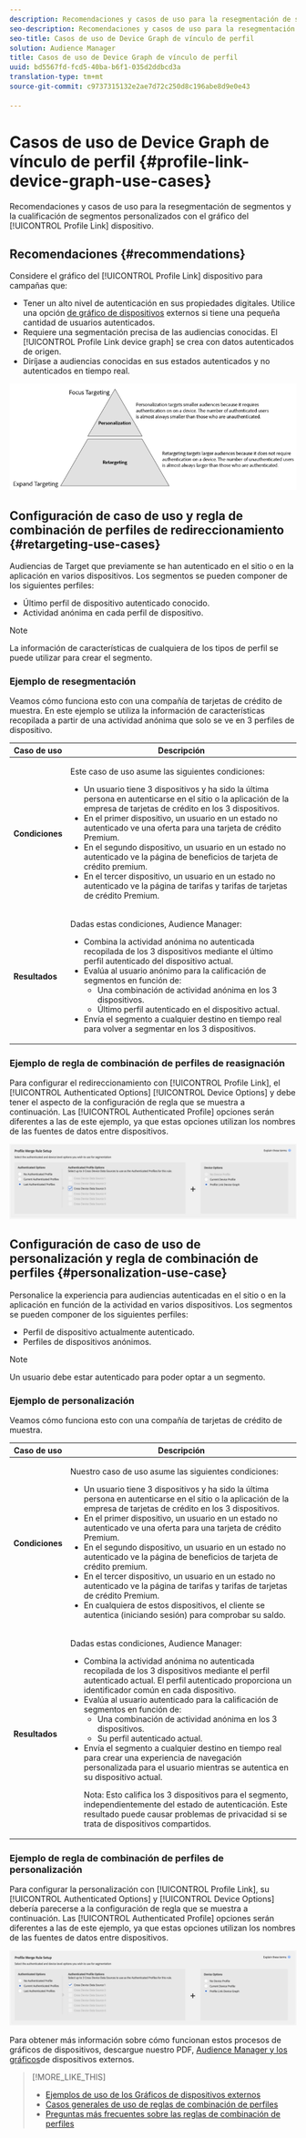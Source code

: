 ```yaml
---
description: Recomendaciones y casos de uso para la resegmentación de segmentos y la cualificación de segmentos personalizados con el gráfico del dispositivo Vínculo de perfil.
seo-description: Recomendaciones y casos de uso para la resegmentación de segmentos y la cualificación de segmentos personalizados con el gráfico del dispositivo Vínculo de perfil.
seo-title: Casos de uso de Device Graph de vínculo de perfil
solution: Audience Manager
title: Casos de uso de Device Graph de vínculo de perfil
uuid: bd5567fd-fcd5-40ba-b6f1-035d2ddbcd3a
translation-type: tm+mt
source-git-commit: c9737315132e2ae7d72c250d8c196abe8d9e0e43

---
```



# Casos de uso de Device Graph de vínculo de perfil {#profile-link-device-graph-use-cases}

Recomendaciones y casos de uso para la resegmentación de segmentos y la cualificación de segmentos personalizados con el gráfico del [!UICONTROL Profile Link] dispositivo.

## Recomendaciones {#recommendations}

Considere el gráfico del [!UICONTROL Profile Link] dispositivo para campañas que:

* Tener un alto nivel de autenticación en sus propiedades digitales. Utilice una opción [de gráfico de dispositivos](../../features/profile-merge-rules/merge-rule-definitions.md#device-options) externos si tiene una pequeña cantidad de usuarios autenticados.
* Requiere una segmentación precisa de las audiencias conocidas. El [!UICONTROL Profile Link device graph] se crea con datos autenticados de origen.
* Diríjase a audiencias conocidas en sus estados autenticados y no autenticados en tiempo real.

![](assets/merge-rule-triangle2.png)

## Configuración de caso de uso y regla de combinación de perfiles de redireccionamiento {#retargeting-use-cases}

Audiencias de Target que previamente se han autenticado en el sitio o en la aplicación en varios dispositivos. Los segmentos se pueden componer de los siguientes perfiles:

* Último perfil de dispositivo autenticado conocido.
* Actividad anónima en cada perfil de dispositivo.

>[!NOTE]
>
>La información de características de cualquiera de los tipos de perfil se puede utilizar para crear el segmento.

### Ejemplo de resegmentación

Veamos cómo funciona esto con una compañía de tarjetas de crédito de muestra. En este ejemplo se utiliza la información de características recopilada a partir de una actividad anónima que solo se ve en 3 perfiles de dispositivo.

<table id="table_8C5ABA47A0634EBA9B1AA1B5C2AABF07"> 
 <thead> 
  <tr> 
   <th colname="col1" class="entry"> Caso de uso </th> 
   <th colname="col2" class="entry"> Descripción </th> 
  </tr> 
 </thead>
 <tbody> 
  <tr> 
   <td colname="col1"> <p> <b>Condiciones</b> </p> </td> 
   <td colname="col2"> <p>Este caso de uso asume las siguientes condiciones: </p> <p> 
     <ul id="ul_72373D0F304044AE84E4CC055E3E8154"> 
      <li id="li_375DA786ED4D4F18A74C8FE42ABF8448">Un usuario tiene 3 dispositivos y ha sido la última persona en autenticarse en el sitio o la aplicación de la empresa de tarjetas de crédito en los 3 dispositivos. </li> 
      <li id="li_77FDBFAED21B4DE19AB2B6C112E0C64B">En el primer dispositivo, un usuario en un estado no autenticado ve una oferta para una tarjeta de crédito Premium. </li> 
      <li id="li_D3BE1B30BCCA49EA931AA9D97DD5F86D">En el segundo dispositivo, un usuario en un estado no autenticado ve la página de beneficios de tarjeta de crédito premium. </li> 
      <li id="li_39D894624FC44806B6DB2C77F459B39E">En el tercer dispositivo, un usuario en un estado no autenticado ve la página de tarifas y tarifas de tarjetas de crédito Premium. </li> 
     </ul> </p> </td> 
  </tr> 
  <tr> 
   <td colname="col1"> <p> <b>Resultados</b> </p> </td> 
   <td colname="col2"> <p>Dadas estas condiciones, <span class="keyword"> Audience Manager</span>: </p> <p> 
     <ul id="ul_1B6174F5C3AF4C32831D4217C5113789"> 
      <li id="li_98FE54696B604C3C8D93CC1C1FBB48D9">Combina la actividad anónima no autenticada recopilada de los 3 dispositivos mediante el último perfil autenticado del dispositivo actual. </li> 
      <li id="li_A73C7DCE36BA42B6BAD26D8A075416C1">Evalúa al usuario anónimo para la calificación de segmentos en función de: 
       <ul id="ul_EF66EAFD12CA44F5ACCB66319606D937"> 
        <li id="li_541762056ECF4BC1ABF1F5116B5FED6C">Una combinación de actividad anónima en los 3 dispositivos. </li> 
        <li id="li_C386CB62E5234E10AFEDE900ADC0E261">Último perfil autenticado en el dispositivo actual. </li> 
       </ul> </li> 
      <li id="li_5C9BDC8FF886494589F005C9658A923C">Envía el segmento a cualquier destino en tiempo real para volver a segmentar en los 3 dispositivos. </li>
     </ul> </p> </td> 
  </tr> 
 </tbody> 
</table>

### Ejemplo de regla de combinación de perfiles de reasignación

Para configurar el redireccionamiento con [!UICONTROL Profile Link], el [!UICONTROL Authenticated Options] [!UICONTROL Device Options] y debe tener el aspecto de la configuración de regla que se muestra a continuación. Las [!UICONTROL Authenticated Profile] opciones serán diferentes a las de este ejemplo, ya que estas opciones utilizan los nombres de las fuentes de datos entre dispositivos.

![Configuración de regla de combinación de perfiles](assets/merge-rules-internal3.png)

## Configuración de caso de uso de personalización y regla de combinación de perfiles {#personalization-use-case}

Personalice la experiencia para audiencias autenticadas en el sitio o en la aplicación en función de la actividad en varios dispositivos. Los segmentos se pueden componer de los siguientes perfiles:

* Perfil de dispositivo actualmente autenticado.
* Perfiles de dispositivos anónimos.

>[!NOTE]
>
>Un usuario debe estar autenticado para poder optar a un segmento.

### Ejemplo de personalización

Veamos cómo funciona esto con una compañía de tarjetas de crédito de muestra.

<table id="table_D2F4D5D27EB54224BB2CC1D843DDEDA3"> 
 <thead> 
  <tr> 
   <th colname="col1" class="entry"> Caso de uso </th> 
   <th colname="col2" class="entry"> Descripción </th> 
  </tr> 
 </thead>
 <tbody> 
  <tr> 
   <td colname="col1"> <p> <b>Condiciones</b> </p> </td> 
   <td colname="col2"> <p>Nuestro caso de uso asume las siguientes condiciones: </p> <p> 
     <ul id="ul_C4D2108E7B1C4D3C89411A9CCCDA6DAC"> 
      <li id="li_2F10EB17466B4B91A94DF707C3CB6BE5">Un usuario tiene 3 dispositivos y ha sido la última persona en autenticarse en el sitio o la aplicación de la empresa de tarjetas de crédito en los 3 dispositivos. </li> 
      <li id="li_1559C4DA51254BCF95291133F32A4057">En el primer dispositivo, un usuario en un estado no autenticado ve una oferta para una tarjeta de crédito Premium. </li> 
      <li id="li_734465E5619C474291C42921160CEC6B">En el segundo dispositivo, un usuario en un estado no autenticado ve la página de beneficios de tarjeta de crédito premium. </li> 
      <li id="li_B96ABC0205384B59A1901708505B8BF8">En el tercer dispositivo, un usuario en un estado no autenticado ve la página de tarifas y tarifas de tarjetas de crédito Premium. </li> 
      <li id="li_1A7BDBD546BD4B8EACF4292D885127F2">En cualquiera de estos dispositivos, el cliente se autentica (iniciando sesión) para comprobar su saldo. </li> 
     </ul> </p> </td> 
  </tr> 
  <tr> 
   <td colname="col1"> <p> <b>Resultados</b> </p> </td> 
   <td colname="col2"> <p>Dadas estas condiciones, <span class="keyword"> Audience Manager</span>: </p> <p> 
     <ul id="ul_37DBF5FEABC5463D85C74AD9150EA177"> 
      <li id="li_B60FFA5CF3F64FB69997AA05595900D7">Combina la actividad anónima no autenticada recopilada de los 3 dispositivos mediante el perfil autenticado actual. El perfil autenticado proporciona un identificador común en cada dispositivo. </li> 
      <li id="li_AB9FD87DD804474BA33805C364B7B92D">Evalúa al usuario autenticado para la calificación de segmentos en función de: 
       <ul id="ul_EAF99E72159D4E329052B71344D9C69B"> 
        <li id="li_0B5E52BA6D8B493980291EA7B0AE235A">Una combinación de actividad anónima en los 3 dispositivos. </li> 
        <li id="li_07588DEFBEF64F97850CB12CD62D0213">Su perfil autenticado actual. </li> 
       </ul> </li> 
      <li id="li_E7CFCEAD7610496189F4486000D7860A">Envía el segmento a cualquier destino en tiempo real para crear una experiencia de navegación personalizada para el usuario mientras se autentica en su dispositivo actual. <p>Nota:  Esto califica los 3 dispositivos para el segmento, independientemente del estado de autenticación. Este resultado puede causar problemas de privacidad si se trata de dispositivos compartidos. </p> </li>
     </ul> </p> </td>
  </tr>
 </tbody> 
</table>

### Ejemplo de regla de combinación de perfiles de personalización

Para configurar la personalización con [!UICONTROL Profile Link], su [!UICONTROL Authenticated Options] y [!UICONTROL Device Options] debería parecerse a la configuración de regla que se muestra a continuación. Las [!UICONTROL Authenticated Profile] opciones serán diferentes a las de este ejemplo, ya que estas opciones utilizan los nombres de las fuentes de datos entre dispositivos.

![](assets/merge-rules-internal4.png)

Para obtener más información sobre cómo funcionan estos procesos de gráficos de dispositivos, descargue nuestro PDF, [Audience Manager y los gráficos](https://marketing.adobe.com/resources/help/en_US/aam/downloads/AAM_Device_Graphs.pdf)de dispositivos externos.

>[!MORE_LIKE_THIS]
>
>* [Ejemplos de uso de los Gráficos de dispositivos externos](../../features/profile-merge-rules/external-graph-use-cases.md)
>* [Casos generales de uso de reglas de combinación de perfiles](../../features/profile-merge-rules/merge-rule-targeting-options.md)
>* [Preguntas más frecuentes sobre las reglas de combinación de perfiles](../../faq/faq-profile-merge.md)

